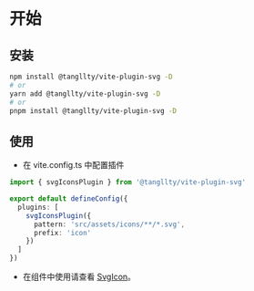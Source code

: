 # 开始

## 安装

```bash
npm install @tangllty/vite-plugin-svg -D
# or
yarn add @tangllty/vite-plugin-svg -D
# or
pnpm install @tangllty/vite-plugin-svg -D
```

## 使用

- 在 vite.config.ts 中配置插件

```ts
import { svgIconsPlugin } from '@tangllty/vite-plugin-svg'

export default defineConfig({
  plugins: [
    svgIconsPlugin({
      pattern: 'src/assets/icons/**/*.svg',
      prefix: 'icon'
    })
  ]
})
```

- 在组件中使用请查看 [SvgIcon](https://gitee.com/tangllty/vite-plugin-svg/blob/master/playground/src/components/SvgIcon/index.vue)。
